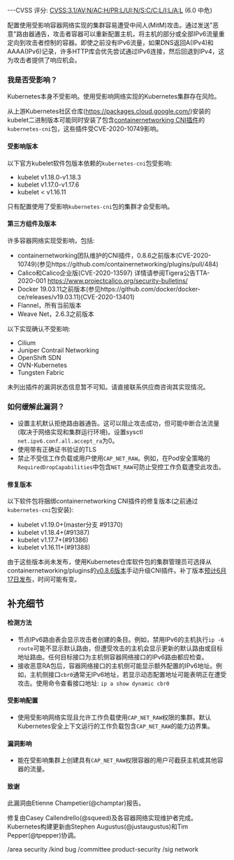 ---CVSS 评分: [CVSS:3.1/AV:N/AC:H/PR:L/UI:N/S:C/C:L/I:L/A:L](https://www.first.org/cvss/calculator/3.1#CVSS:3.1/AV:N/AC:H/PR:L/UI:N/S:C/C:L/I:L/A:L) (6.0 中危)

配置使用受影响容器网络实现的集群容易遭受中间人(MitM)攻击。通过发送"恶意"路由器通告，攻击者容器可以重新配置主机，将主机的部分或全部IPv6流量重定向到攻击者控制的容器。即使之前没有IPv6流量，如果DNS返回A(IPv4)和AAAA(IPv6)记录，许多HTTP库会优先尝试通过IPv6连接，然后回退到IPv4，这为攻击者提供了响应机会。

### 我是否受影响？

Kubernetes本身不受影响。使用受影响网络实现的Kubernetes集群存在风险。

从上游Kubernetes社区仓库(https://packages.cloud.google.com/)安装的kubelet二进制版本可能同时安装了包含[containernetworking CNI插件](https://github.com/containernetworking/plugins)的`kubernetes-cni`包，这些插件受CVE-2020-10749影响。

#### 受影响版本
以下官方kubelet软件包版本依赖的`kubernetes-cni`包受影响:
- kubelet v1.18.0-v1.18.3
- kubelet v1.17.0-v1.17.6
- kubelet < v1.16.11

只有配置使用了受影响`kubernetes-cni`包的集群才会受影响。

#### 第三方组件及版本
许多容器网络实现受影响，包括:
- containernetworking团队维护的CNI插件，0.8.6之前版本(CVE-2020-10749)(参见https://github.com/containernetworking/plugins/pull/484)
- Calico和Calico企业版(CVE-2020-13597) 详情请参阅Tigera公告TTA-2020-001 https://www.projectcalico.org/security-bulletins/
- Docker 19.03.11之前版本(参见https://github.com/docker/docker-ce/releases/v19.03.11)(CVE-2020-13401)
- Flannel，所有当前版本
- Weave Net，2.6.3之前版本

以下实现确认不受影响:
- Cilium
- Juniper Contrail Networking
- OpenShift SDN
- OVN-Kubernetes
- Tungsten Fabric

未列出插件的漏洞状态信息暂不可知。请直接联系供应商咨询其实现情况。

### 如何缓解此漏洞？
- 设置主机默认拒绝路由器通告。这可以阻止攻击成功，但可能中断合法流量(取决于网络实现和集群运行环境)。设置sysctl `net.ipv6.conf.all.accept_ra`为0。
- 使用带有正确证书验证的TLS
- 禁止不受信工作负载或用户使用`CAP_NET_RAW`。例如，在Pod安全策略的`RequiredDropCapabilities`中包含`NET_RAW`可防止受控工作负载遭受此攻击。

#### 修复版本
以下软件包将捆绑containernetworking CNI插件的修复版本(之前通过`kubernetes-cni`包安装):
- kubelet v1.19.0+(master分支 #91370)
- kubelet v1.18.4+(#91387)
- kubelet v1.17.7+(#91386)
- kubelet v1.16.11+(#91388)

由于这些版本尚未发布，使用Kubernetes仓库软件包的集群管理员可选择从containernetworking/plugins的[v0.8.6版本](https://github.com/containernetworking/plugins/releases/tag/v0.8.6)手动升级CNI插件。补丁版本[预计6月17日发布](https://github.com/kubernetes/sig-release/blob/master/releases/patch-releases.md#timelines)，时间可能有变。

## 补充细节
#### 检测方法
- 节点IPv6路由表会显示攻击者创建的条目。例如，禁用IPv6的主机执行`ip -6 route`可能不显示默认路由，但遭受攻击的主机会显示更新的默认路由或目标地址路由。任何目标接口为主机侧容器网络接口的IPv6路由都应检查。
- 接收恶意RA包后，容器网络接口的主机侧可能显示额外配置的IPv6地址。例如，主机侧接口`cbr0`通常无IPv6地址，若显示动态配置地址可能表明正在遭受攻击。使用命令查看接口地址: `ip a show dynamic cbr0`

#### 受影响配置
- 使用受影响网络实现且允许工作负载使用`CAP_NET_RAW`权限的集群。默认Kubernetes安全上下文运行的工作负载包含`CAP_NET_RAW`的能力边界集。

#### 漏洞影响
- 能在受影响集群上创建具有`CAP_NET_RAW`权限容器的用户可截获主机或其他容器的流量。

#### 致谢
此漏洞由Etienne Champetier(@champtar)报告。

修复由Casey Callendrello(@squeed)及各容器网络实现维护者完成。Kubernetes构建更新由Stephen Augustus(@justaugustus)和Tim Pepper(@tpepper)协调。

/area security
/kind bug
/committee product-security
/sig network